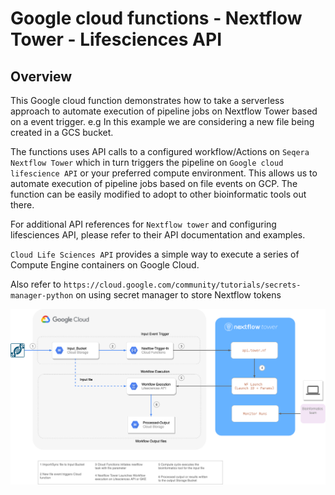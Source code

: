 # Google cloud functions - Nextflow Tower - Lifesciences API

## Overview

 This Google cloud function demonstrates how to take a serverless approach to automate execution of pipeline jobs on Nextflow Tower based on a event trigger. e.g In this example we are considering a new file being created in a GCS bucket.

 The functions uses API calls to a configured workflow/Actions on `Seqera Nextflow Tower` which in turn triggers the pipeline on `Google cloud lifescience API` or your preferred compute environment. This allows us to automate execution of pipeline jobs based on file events on GCP. The function can be easily modified to adopt to other bioinformatic tools out there.


For additional API references for `Nextflow tower`  and configuring lifesciences API, please refer to their API documentation and examples. 

`Cloud Life Sciences API` provides a simple way to execute a series of Compute Engine containers on Google Cloud.

Also refer to `https://cloud.google.com/community/tutorials/secrets-manager-python` on using secret manager to store Nextflow tokens

![alt text](https://github.com/hradhakrishnan/Google-cloud-fuctions-Nextflow-Tower/blob/main/nf-tower.png) 
